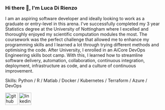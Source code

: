 ### Hi there 👋, I'm Luca Di Rienzo
I am an aspiring software developer and ideally looking to work as a graduate or entry-level in this arena. 
I've successfully completed my 3 year Statistics degree at the University of Nottingham where I excelled and thoroughly enjoyed my scientific computation modules the most. The coursework was the perfect challenge that allowed me to enhance my programming skills and I learned a lot through trying different methods and optimising the code. 
After University, I enrolled in an AiCore DevOps Engineering skills boot camp. With this, I learned how to streamline software delivery, automation, collaboration, continuous integration, deployment, infrastructure as code, and a culture of continuous improvement.

Skills: Python / R / Matlab / Docker / Kubernetes / Terraform / Azure / DevOps



[<img src='https://cdn.jsdelivr.net/npm/simple-icons@3.0.1/icons/github.svg' alt='github' height='40'>](https://github.com/luca-dr9)  [<img src='https://cdn.jsdelivr.net/npm/simple-icons@3.0.1/icons/linkedin.svg' alt='linkedin' height='40'>](https://www.linkedin.com/in/luca-di-rienzo-108a5328b/)  


